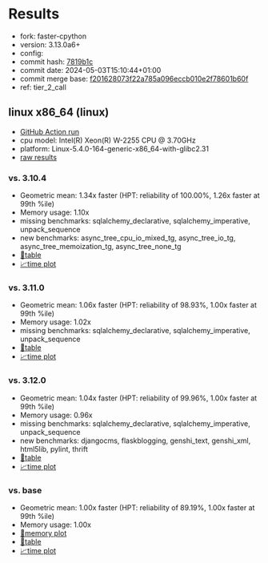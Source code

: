 # Results

- fork: faster-cpython
- version: 3.13.0a6+
- config: 
- commit hash: [7819b1c](https://github.com/faster%2dcpython/cpython/commit/7819b1c)
- commit date: 2024-05-03T15:10:44+01:00
- commit merge base: [f201628073f22a785a096eccb010e2f78601b60f](https://github.com/faster%2dcpython/cpython/commit/f201628073f22a785a096eccb010e2f78601b60f)
- ref: tier_2_call

## linux x86_64 (linux)

- [GitHub Action run](https://github.com/faster-cpython/benchmarking/actions/runs/8941340909)
- cpu model: Intel(R) Xeon(R) W-2255 CPU @ 3.70GHz
- platform: Linux-5.4.0-164-generic-x86_64-with-glibc2.31
- [raw results](bm-20240503-linux-x86_64-faster%252dcpython-tier_2_call-3.13.0a6%2B-7819b1c.json)

### vs. 3.10.4

- Geometric mean: 1.34x faster (HPT: reliability of 100.00%, 1.26x faster at 99th %ile)
- Memory usage: 1.10x
- missing benchmarks: sqlalchemy_declarative, sqlalchemy_imperative, unpack_sequence
- new benchmarks: async_tree_cpu_io_mixed_tg, async_tree_io_tg, async_tree_memoization_tg, async_tree_none_tg
- [📄table](bm-20240503-linux-x86_64-faster%252dcpython-tier_2_call-3.13.0a6%2B-7819b1c-vs-3.10.4.md)
- [📈time plot](bm-20240503-linux-x86_64-faster%252dcpython-tier_2_call-3.13.0a6%2B-7819b1c-vs-3.10.4.png)

### vs. 3.11.0

- Geometric mean: 1.06x faster (HPT: reliability of 98.93%, 1.00x faster at 99th %ile)
- Memory usage: 1.02x
- missing benchmarks: sqlalchemy_declarative, sqlalchemy_imperative, unpack_sequence
- [📄table](bm-20240503-linux-x86_64-faster%252dcpython-tier_2_call-3.13.0a6%2B-7819b1c-vs-3.11.0.md)
- [📈time plot](bm-20240503-linux-x86_64-faster%252dcpython-tier_2_call-3.13.0a6%2B-7819b1c-vs-3.11.0.png)

### vs. 3.12.0

- Geometric mean: 1.04x faster (HPT: reliability of 99.96%, 1.00x faster at 99th %ile)
- Memory usage: 0.96x
- missing benchmarks: sqlalchemy_declarative, sqlalchemy_imperative, unpack_sequence
- new benchmarks: djangocms, flaskblogging, genshi_text, genshi_xml, html5lib, pylint, thrift
- [📄table](bm-20240503-linux-x86_64-faster%252dcpython-tier_2_call-3.13.0a6%2B-7819b1c-vs-3.12.0.md)
- [📈time plot](bm-20240503-linux-x86_64-faster%252dcpython-tier_2_call-3.13.0a6%2B-7819b1c-vs-3.12.0.png)

### vs. base

- Geometric mean: 1.00x faster (HPT: reliability of 89.19%, 1.00x faster at 99th %ile)
- Memory usage: 1.00x
- [🧠memory plot](bm-20240503-linux-x86_64-faster%252dcpython-tier_2_call-3.13.0a6%2B-7819b1c-vs-base-mem.png)
- [📄table](bm-20240503-linux-x86_64-faster%252dcpython-tier_2_call-3.13.0a6%2B-7819b1c-vs-base.md)
- [📈time plot](bm-20240503-linux-x86_64-faster%252dcpython-tier_2_call-3.13.0a6%2B-7819b1c-vs-base.png)

